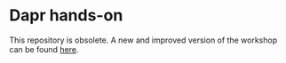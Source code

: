 # Dapr hands-on

This repository is obsolete. A new and improved version of the workshop can be found [here](https://github.com/edwinvw/dapr-workshop).
